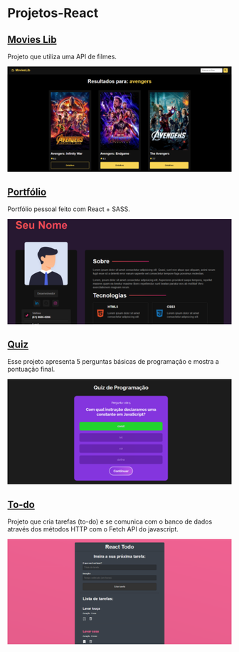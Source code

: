 # Projetos-React

## [Movies Lib](./movies_lib/)
Projeto que utiliza uma API de filmes.

![movies_lib](./movies_lib/public/movies_lib.png)

## [Portfólio](./portfolio/)
Portfólio pessoal feito com React + SASS.

![portfolio](./portfolio/public/portfolio.png)

## [Quiz](./quiz/)
Esse projeto apresenta 5 perguntas básicas de programação e mostra a pontuação final.

![quiz](./quiz/public/quiz.png)

## [To-do](./todo/)
Projeto que cria tarefas (to-do) e se comunica com o banco de dados através dos métodos HTTP com o Fetch API do javascript.

![todo](./todo/public/todo.png)
